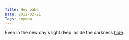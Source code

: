 ```yaml
---
Title: Hey babe
Date: 2012-02-21
Tags: слушаю
---
```


<div class="text">Even in the new day's light deep inside the darkness <a href="http://www.magnificentruin.com/post/17823859174/the-youngbloods-hey-babe">hide</a>.</div>
